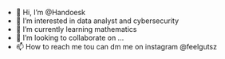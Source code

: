 - 👋 Hi, I’m @Handoesk
- 👀 I’m interested in data analyst and cybersecurity
- 🌱 I’m currently learning mathematics
- 💞️ I’m looking to collaborate on ...
- 📫 How to reach me tou can dm me on instagram @feelgutsz

<!---
Hanarui/Hanarui is a ✨ special ✨ repository because its `README.md` (this file) appears on your GitHub profile.
You can click the Preview link to take a look at your changes.
--->
